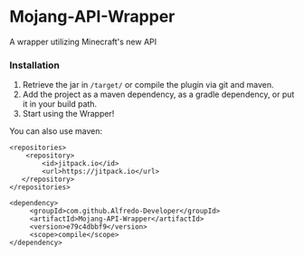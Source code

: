 # Mojang-API-Wrapper
A wrapper utilizing Minecraft's new API

### Installation
1. Retrieve the jar in ``/target/`` or compile the plugin via git and maven.
2. Add the project as a maven dependency, as a gradle dependency, or put it in your build path.
3. Start using the Wrapper!

You can also use maven:

```
<repositories>
   	<repository>
   		<id>jitpack.io</id>
   		<url>https://jitpack.io</url>
   </repository>
</repositories>

<dependency>
	 <groupId>com.github.Alfredo-Developer</groupId>
	 <artifactId>Mojang-API-Wrapper</artifactId>
	 <version>e79c4dbbf9</version>
	 <scope>compile</scope>
</dependency>
```
